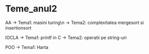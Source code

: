 # Teme_anul2

AA
  -> Tema1: masini turing\n
  -> Tema2: complexitatea mergesort si insertionsort

IOCLA
  -> Tema1: printf in C
  -> Tema2: operatii pe string-uri
  
POO
  -> Tema1: Harta
